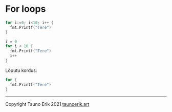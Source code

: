# For loops

```Go
for i:=0; i<10; i++ {
  fmt.Printf("Tere")
}
```

```Go
i = 0
for i < 10 {
  fmt.Printf("Tere")
  i++
}
```

Lõputu kordus:

```Go
for {
  fmt.Printf("Tere")
}
```

___

Copyright Tauno Erik 2021 [taunoerik.art](https://taunoerik.art/)